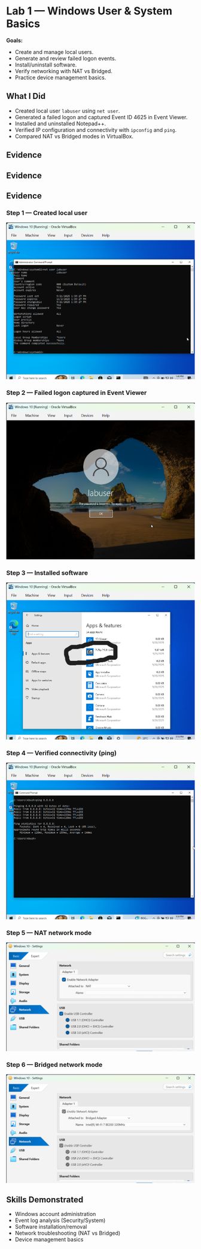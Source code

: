 # Lab 1 — Windows User & System Basics

**Goals:**  
- Create and manage local users.  
- Generate and review failed logon events.  
- Install/uninstall software.  
- Verify networking with NAT vs Bridged.  
- Practice device management basics.  

## What I Did
- Created local user `labuser` using `net user`.  
- Generated a failed logon and captured Event ID 4625 in Event Viewer.  
- Installed and uninstalled Notepad++.  
- Verified IP configuration and connectivity with `ipconfig` and `ping`.  
- Compared NAT vs Bridged modes in VirtualBox.  

## Evidence

## Evidence

## Evidence

### Step 1 — Created local user
![Created user](media/01_net-user-labuser.png)

### Step 2 — Failed logon captured in Event Viewer
![Failed logon Event 4625](media/02_wrong-password-attempt.png)

### Step 3 — Installed software
![Installed 7-Zip](04_Installed-App-List.png)

### Step 4 — Verified connectivity (ping)
![Ping 8.8.8.8](media/07_ping-8888.png)

### Step 5 — NAT network mode
![NAT connectivity](media/08_NAT-connectivity.png)

### Step 6 — Bridged network mode
![Bridged connectivity](media/09_Bridged-connectivity.png)



## Skills Demonstrated
- Windows account administration  
- Event log analysis (Security/System)  
- Software installation/removal  
- Network troubleshooting (NAT vs Bridged)  
- Device management basics  
